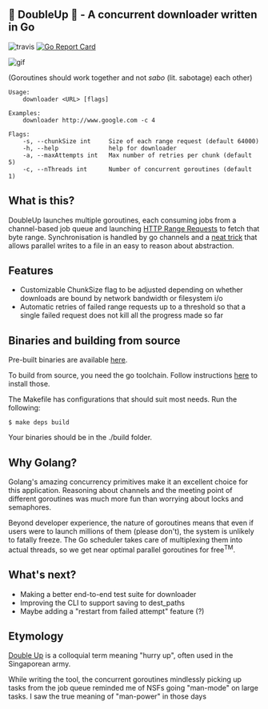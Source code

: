 ## 💪 DoubleUp 💪 - A concurrent downloader written in Go

![travis](https://travis-ci.com/stephng3/DoubleUp.svg?branch=master)
[![Go Report Card](https://goreportcard.com/badge/github.com/stephng3/DoubleUp)](https://goreportcard.com/report/github.com/stephng3/DoubleUp)

![gif](fun.gif)

(Goroutines should work together and not *sabo* (lit. sabotage) each other)
```
Usage:
    downloader <URL> [flags]

Examples:
    downloader http://www.google.com -c 4

Flags:
    -s, --chunkSize int     Size of each range request (default 64000)
    -h, --help              help for downloader
    -a, --maxAttempts int   Max number of retries per chunk (default 5)
    -c, --nThreads int      Number of concurrent goroutines (default 1)
```

## What is this?

DoubleUp launches multiple goroutines, each consuming jobs from a channel-based job queue and launching 
[HTTP Range Requests](https://developer.mozilla.org/en-US/docs/Web/HTTP/Range_requests) to fetch that byte range. 
Synchronisation is handled by go channels and a [neat trick](https://www.reddit.com/r/golang/comments/9ttjb9/how_to_download_single_file_concurrently/e8znoyu?utm_source=share&utm_medium=web2x)
that allows parallel writes to a file in an easy to reason about abstraction.

## Features

- Customizable ChunkSize flag to be adjusted depending on whether downloads are
bound by network bandwidth or filesystem i/o
- Automatic retries of failed range requests up to a threshold so that a single failed request
does not kill all the progress made so far

## Binaries and building from source

Pre-built binaries are available [here](https://github.com/stephng3/DoubleUp/releases). 

To build from source, you need the go toolchain. Follow instructions [here](https://golang.org/doc/install) to install those.

The Makefile has configurations that should suit most needs. Run the following:
```
$ make deps build
```
Your binaries should be in the ./build folder.

## Why Golang?

Golang's amazing concurrency primitives make it an excellent choice for this application. 
Reasoning about channels and the meeting point of different goroutines was much more fun than
worrying about locks and semaphores.

Beyond developer experience, the nature of goroutines means that even if users were to launch millions of them
(please don't), the system is unlikely to fatally freeze.
The Go scheduler takes care of multiplexing them into actual threads, so we get near optimal parallel goroutines for free<sup>TM</sup>.

## What's next? 

- Making a better end-to-end test suite for downloader
- Improving the CLI to support saving to dest_paths
- Maybe adding a "restart from failed attempt" feature (?)

## Etymology

[Double Up](https://www.reddit.com/r/singapore/comments/acp8bz/steamedchickenrice_guide_on_bmt/)
is a colloquial term meaning "hurry up", often used in the Singaporean army. 

While writing the tool, the concurrent goroutines mindlessly picking up tasks from 
the job queue reminded me of NSFs going "man-mode" on large tasks. 
I saw the true meaning of "man-power" in those days
